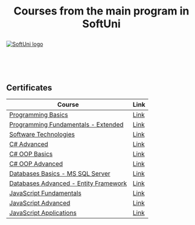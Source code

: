 # <p align="center"> Courses from the main program in SoftUni <p>

<a href="https://softuni.bg/trainings/courses" rel="Courses">  ![SoftUni logo][logo] <a/>

[logo]: http://innovationstarterbox.bg/wp-content/uploads/2016/05/Softuni_logo_trasparent.png "Logo Title Text 2"

<br/>
<br/>
<br/>

<h2> Certificates </h2>

|**Course**|**Link**| 
|---|---|
|<a href="https://softuni.bg/trainings/1439/programming-basics-august-2016" > Programming Basics </a>   | <a href="https://softuni.bg/certificates/details/15409/8d5c6577"> Link</a> |
|<a href="https://softuni.bg/trainings/1568/programming-fundamentals-exended-january-2017"> Programming Fundamentals - Extended  </a>| <a href="https://softuni.bg/certificates/details/19338/71d887b2"> Link</a> |
|<a href="https://softuni.bg/trainings/1511/software-technologies-february-2017"> Software Technologies  </a> | <a href="https://softuni.bg/certificates/details/19170/7e207039"> Link</a> |
|<a href="https://softuni.bg/trainings/1633/csharp-advanced-may-2017"> C# Advanced </a> | <a href="https://softuni.bg/certificates/details/21495/56612b1f"> Link</a> |
|<a href="https://softuni.bg/trainings/1636/c-sharp-oop-basics-june-2017"> C# OOP Basics </a> | <a href="https://softuni.bg/certificates/details/21638/e39c11ae"> Link</a> |
|<a href="https://softuni.bg/courses/csharp-oop-advanced-high-quality-code"> C# OOP Advanced</a> | <a href="https://softuni.bg/certificates/details/23377/34ce688d"> Link</a> |
|<a href="https://softuni.bg/trainings/1747/databases-basics-mssql-server-september-2017/internal"> Databases Basics - MS SQL Server </a> | <a href="https://softuni.bg/certificates/details/23901/477ecc1a"> Link</a> |
|<a href="https://softuni.bg/courses/databases-advanced-entity-framework"> Databases Advanced - Entity Framework </a> | <a href="https://softuni.bg/certificates/details/49703/217cf00f"> Link</a> |
|<a href="https://softuni.bg/trainings/1850/js-fundamentals-january-2018"> JavaScript Fundamentals </a> | <a href="https://softuni.bg/certificates/details/51647/9570106f"> Link</a> |
|<a href="https://softuni.bg/courses/javascript-advanced"> JavaScript Advanced </a> | <a href="https://softuni.bg/certificates/details/53002/2f221978"> Link</a> |
|<a href="https://softuni.bg/courses/javascript-applications"> JavaScript Applications </a> | <a href="https://softuni.bg/certificates/details/54725/d2412db2"> Link</a> |

